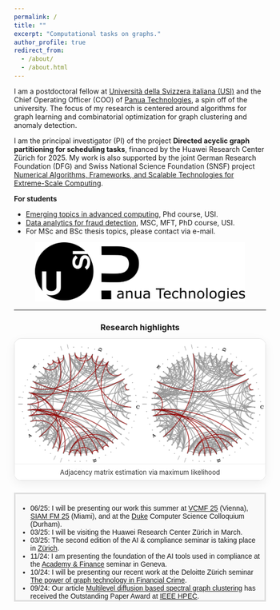 ```yaml
---
permalink: /
title: ""
excerpt: "Computational tasks on graphs."
author_profile: true
redirect_from: 
  - /about/
  - /about.html
---
```


I am a postdoctoral fellow at [Università della Svizzera italiana (USI)](http://usi.to/vh8) and the Chief Operating Officer (COO) of [Panua Technologies](https://panua.ch/), a spin off of the university.
The focus of my research is centered around algorithms for graph learning and combinatorial optimization for graph clustering and anomaly detection. 

I am the principal investigator (PI) of the project **Directed acyclic graph partitioning for scheduling tasks**, financed by the Huawei Research Center Zürich for 2025. My work is 
also supported by the joint German Research Foundation (DFG) and Swiss National Science Foundation (SNSF)
project [Numerical Algorithms, Frameworks, and Scalable Technologies for Extreme-Scale Computing](https://data.snf.ch/grants/grant/204817).

**For students**
- [Emerging topics in advanced computing](https://search.usi.ch/en/courses/35275751/emerging-topics-in-advanced-computing), Phd course, USI.
- [Data analytics for fraud detection](https://search.usi.ch/en/courses/35275991/data-analytics-for-fraud-detection), MSC, MFT, PhD course, USI.
- For MSc and BSc thesis topics, please contact via e-mail.

<!-- This is my [cv](http://DmsPas.github.io/files/CV_DPasadakis.pdf) (updated February 2024). -->
<!-- I completed my Phd at USI in February 2023, under the supervision of [Olaf Schenk](https://search.usi.ch/en/people/9a52a2fdb8d3d26ec16fb1569b590909/schenk-olaf). Prior to that, I worked on fluid-structure interaction problems as part of my MSc thesis on [Computational Science](https://www.usi.ch/en/education/master/computational-science) at USI, and studied Physics at the [Aristotle University of Thessaloniki](https://www.physics.auth.gr/en/) and [TU Berlin](https://www.tu.berlin/en/naturwissenschaften).  -->

<p align="center">
<img src="/images/USI_Panua_Logo.png" width="420" alt="USI_logo_full"> 
</p>

*** 

<!-- ===================== Research Highlights Carousel ===================== -->
<div id="research-highlights" aria-label="Research highlights carousel" style="max-width:820px;margin:24px auto;">
  <h3 style="text-align:center;margin:0 0 12px 0;">Research highlights</h3>

  <div class="rc-wrapper" role="region">
    <!-- Slides -->
    <div class="rc-slide active">
      <a href="https://ieeexplore.ieee.org/document/10091452" target="_blank" rel="noopener">
        <img src="/images/SQUIC_fit_adj.png" alt="SQUIC_fit_adj" loading="lazy">
      </a>
      <div class="rc-caption">Adjacency matrix estimation via maximum likelihood</div>
    </div>

    <div class="rc-slide">
      <a href="https://arxiv.org/abs/2409.01834" target="_blank" rel="noopener">
        <img src="/images/NPR_graph_clust.png" alt="NPR_graph_clust" loading="lazy">
      </a>
      <div class="rc-caption">Nonlinear PageRank for local graph clusters</div>
    </div>

    <div class="rc-slide">
      <a href="https://ieeexplore.ieee.org/document/10091452" target="_blank" rel="noopener">
        <img src="/images/SQUIC_fit_adj.png" alt="SQUIC_fit_adj" loading="lazy">
      </a>
      <div class="rc-caption">Adjacency matrix estimation via maximum likelihood</div>
    </div>

    <!-- Prev / Next (inline onclick for reliability) -->
    <button type="button" class="rc-nav rc-prev" aria-label="Previous slide" onclick="rcPrev('research-highlights')">&#10094;</button>
    <button type="button" class="rc-nav rc-next" aria-label="Next slide" onclick="rcNext('research-highlights')">&#10095;</button>

    <!-- Dots get populated by the script -->
    <div class="rc-dots" role="tablist" aria-label="Slide selectors"></div>
  </div>
</div>

<style>
/* ---- Carousel styles (scoped by .rc-*) ---- */
.rc-wrapper {
  position: relative;
  aspect-ratio: 16 / 9;
  background: #f5f5f5;
  border: 1px solid #ddd;
  border-radius: 14px;
  overflow: hidden;
  box-shadow: 0 6px 20px rgba(0,0,0,0.06);
}
.rc-slide {
  position: absolute;
  inset: 0;
  opacity: 0;
  transition: opacity .6s ease;
  display: flex;
  align-items: center;
  justify-content: center;
  background: #fff;
}
.rc-slide.active { opacity: 1; }
.rc-slide img {
  max-width: 100%;
  max-height: 100%;
  object-fit: contain;
  display: block;
  user-select: none;
  -webkit-user-drag: none;
}
.rc-caption {
  position: absolute;
  left: 0; right: 0; bottom: 0;
  padding: 8px 12px;
  font-size: 13px;
  color: #333;
  background: rgba(255,255,255,0.88);
  border-top: 1px solid #eee;
  text-align: center;
  z-index: 1;
}
.rc-nav {
  position: absolute;
  top: 50%;
  transform: translateY(-50%);
  background: rgba(255,255,255,0.9);
  border: 1px solid #ddd;
  border-radius: 999px;
  width: 36px; height: 36px;
  line-height: 36px;
  text-align: center;
  font-size: 20px;
  cursor: pointer;
  box-shadow: 0 2px 10px rgba(0,0,0,0.08);
  z-index: 3; /* ensure buttons are clickable above image/caption */
}
.rc-nav:hover { background: #fff; }
.rc-prev { left: 10px; }
.rc-next { right: 10px; }
.rc-dots {
  position: absolute;
  bottom: 8px; left: 0; right: 0;
  display: flex; gap: 6px; justify-content: center; align-items: center;
}
.rc-dots button {
  width: 8px; height: 8px; border-radius: 50%;
  border: 1px solid #bbb; background: #fff; opacity: .7;
  cursor: pointer;
}
.rc-dots button.active { background: #333; border-color: #333; opacity: 1; }
@media (max-width: 560px) { .rc-caption { font-size: 12px; } }
</style>

<script>
/* Robust, global helpers so inline onclick works even if listeners fail */
(function () {
  window.__rc = window.__rc || {};
  function init(id){
    const root = document.getElementById(id);
    if (!root) return;
    const wrapper = root.querySelector('.rc-wrapper');
    const slides  = Array.from(wrapper.querySelectorAll('.rc-slide'));
    const dotsEl  = wrapper.querySelector('.rc-dots');
    if (!slides.length) return;

    let index = 0, timer = null, hover = false;

    // Build dots
    slides.forEach((_, i) => {
      const b = document.createElement('button');
      b.setAttribute('aria-label', 'Go to slide ' + (i + 1));
      b.addEventListener('click', () => go(i, true));
      dotsEl.appendChild(b);
    });

    function setActive(i){
      slides.forEach((s,k)=> s.classList.toggle('active', k===i));
      dotsEl.querySelectorAll('button').forEach((d,k)=> d.classList.toggle('active', k===i));
    }
    function go(i, user=false){
      index = (i + slides.length) % slides.length;
      setActive(index);
      if (user) restart();
    }
    function next(){ go(index + 1); }
    function prev(){ go(index - 1); }

    function start(){ stop(); timer = setInterval(() => { if (!hover) next(); }, 5000); }
    function stop(){ if (timer) clearInterval(timer); }
    function restart(){ start(); }

    wrapper.addEventListener('mouseenter', () => hover = true);
    wrapper.addEventListener('mouseleave', () => hover = false);

    // Touch swipe
    let sx = 0, dx = 0;
    wrapper.addEventListener('touchstart', (e)=> { sx = e.touches[0].clientX; dx = 0; }, {passive:true});
    wrapper.addEventListener('touchmove',  (e)=> { dx = e.touches[0].clientX - sx; }, {passive:true});
    wrapper.addEventListener('touchend',   ()=> { if (Math.abs(dx) > 40) (dx < 0 ? next() : prev()); });

    setActive(0);
    start();

    // expose controls
    window.__rc[id] = { next, prev, go };
  }

  window.rcNext = function(id){ const c = window.__rc[id]; if (c) c.next(); };
  window.rcPrev = function(id){ const c = window.__rc[id]; if (c) c.prev(); };
  window.rcGo   = function(id,i){ const c = window.__rc[id]; if (c) c.go(i,true); };

  // Initialize immediately (works in Markdown/Jekyll)
  init('research-highlights');
})();
</script>
<!-- =================== End Research Highlights Carousel =================== -->



<!-- <div style="text-align: center;">
  <h2>News</h2>
</div> -->

<div style="height: 200px; overflow-y: auto; background-color: #f9f9f9; padding: 6px; border: 3px solid #ddd; font-family: Arial, sans-serif; font-size: 14px;">
  <ul>
    <li>06/25: I will be presenting our work this summer at <a href="https://fam.tuwien.ac.at/events/vcmf2025/index.php" target="_blank">VCMF 25</a> (Vienna), <a href="https://meetings.siam.org/sess/dsp_programsess.cfm?SESSIONCODE=85240" target="_blank">SIAM FM 25</a> (Miami), and at the 
    <a href="https://cs.duke.edu/events/graph-learning-and-spectral-clustering-high-dimensional-data" target="_blank">Duke</a> Computer Science Colloquium (Durham).</li>
    <li>03/25: I will be visiting the Huawei Research Center Zürich in March.</li>
    <li>03/25: The second edition of the AI & compliance seminar is taking place in <a href="https://www.academyfinance.ch/artificial-intelligence-and-compliance-processes-2/" target="_blank">Zürich</a>.</li>
    <li>11/24: I am presenting the foundation of the AI tools used in compliance at the <a href="https://www.academyfinance.ch/artificial-intelligence-and-compliance-processes/" target="_blank">Academy & Finance</a> seminar in Geneva.</li>
    <li>10/24: I will be presenting our recent work at the Deloitte Zürich seminar <a href="https://mkto.deloitte.com/FY25-Q2-FA-EV-Graphaton-24-Zurich-CH_Registration-page-Social.html" target="_blank">The power of graph technology in Financial Crime</a>.</li>
    <li>09/24: Our article <a href="https://ieee-hpec.org/wp-content/uploads/2024/09/176.pdf" target="_blank">Multilevel diffusion based spectral graph clustering</a> has received the Outstanding Paper Award at <a href="https://ieee-hpec.org/" target="_blank">IEEE HPEC</a>.</li>
    <li>06/24: Our interview with Albert-Jan Yzelman at ACM PASC regarding high performance graph analytics is now available <a href="https://www.youtube.com/watch?v=wzn7zgDC4hs" target="_blank">online</a>.</li>
    <li>06/24: The poster accompanying our article <a href="https://ssl.lu.usi.ch/entityws/Allegati/3010824_638529309691881843.pdf" target="_blank">GAMLNet: a graph based framework for the detection of money laundering</a> has received the Best Poster Award at <a href="https://sds2024.ch/conference-program/" target="_blank">IEEE SDS24</a>.</li>
    <li>03/24: Our article <a href="https://dl.acm.org/doi/10.1145/3650108" target="_blank">Sparse Precision Matrix Estimation With SQUIC</a> is published in ACM Transactions on Mathematical Software.</li>
    <li>03/24: We are organizing the minisymposia "Learning and Clustering Tasks on Graphical Structures" at <a href="https://meetings.siam.org/sess/dsp_programsess.cfm?SESSIONCODE=78748" target="_blank">SIAM LA 24</a> in Paris, and "High Performance Graph Analytics" at <a href="https://pasc24.pasc-conference.org/program/minisymposia/" target="_blank">PASC 24</a> in Zürich.</li>
    <li>11/23: I have been awarded a <a href="https://ddsa.dk/" target="_blank">DDSA</a> grant to visit the <a href="https://vbn.aau.dk/en/organisations/institut-for-matematiske-fag" target="_blank">Department of Mathematical Science</a> of Aalborg University.</li>
    <li>09/23: Our article <a href="http://albert-jan.yzelman.net/PDFs/pasadakis23a-pp.pdf" target="_blank">Nonlinear spectral clustering with C++ GraphBLAS</a> has received the Outstanding Short Paper Award at <a href="https://ieee-hpec.org/index.php/ieee-hpec-2023-prelim-agenda/#4-P" target="_blank">IEEE HPEC</a>.</li>
    <li>04/23: Our article <a href="https://ieeexplore.ieee.org/document/10091452" target="_blank">Sparse Quadratic Approximation for Graph Learning</a> is published in IEEE Transactions on Pattern Analysis and Machine Intelligence.</li>
    <li>04/23: The Swiss National Science Foundation (SNSF) project <a href="https://search.usi.ch/projects/1036/balanced-graph-partition-refinement-using-the-graph-p-laplacian" target="_blank">Balanced Graph Partition Refinement Using the Graph p-Laplacian</a> that supported my Phd studies is now complete.</li>
    <li>03/23: I have successfully defended my Phd thesis entitled <a href="http://DmsPas.github.io/files/PhD_Thesis_Pasadakis_signed.pdf" target="_blank">Learning and clustering graphs from high dimensional data</a>.</li>
    <li>07/22: Chairing the <a href="https://pasc22.pasc-conference.org/program/schedule/index.html%3Fpost_type=page&p=11&sess=sess173.html" target="_blank">AP1B - ACM Papers Session 1B</a> in PASC'22.</li>
    <li>12/21: Our article <em>Multiway p-spectral graph cuts on Grassmann manifolds</em> was featured in the <a href="https://hpc.fau.de/files/2021/12/newsletter_nhr_december21.pdf" target="_blank">newsletter</a> of the National Centre for High Performance Computing of the University of Erlangen (NHR@FAU).</li>
  </ul>
</div>
